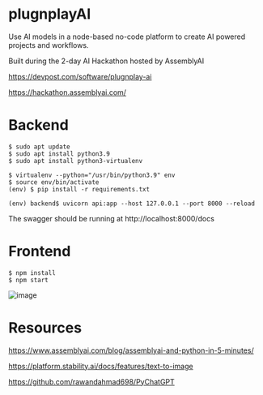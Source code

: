 # plugnplayAI

Use AI models in a node-based no-code platform to create AI powered projects and workflows.

Built during the 2-day AI Hackathon hosted by AssemblyAI

https://devpost.com/software/plugnplay-ai

https://hackathon.assemblyai.com/


# Backend

```shell
$ sudo apt update
$ sudo apt install python3.9
$ sudo apt install python3-virtualenv

$ virtualenv --python="/usr/bin/python3.9" env
$ source env/bin/activate
(env) $ pip install -r requirements.txt

(env) backend$ uvicorn api:app --host 127.0.0.1 --port 8000 --reload
```
The swagger should be running at http://localhost:8000/docs


# Frontend

```
$ npm install
$ npm start
```

![image](https://user-images.githubusercontent.com/33307/206912348-2f2b8f23-c26e-4824-a423-9243915d4a8e.png)


# Resources

https://www.assemblyai.com/blog/assemblyai-and-python-in-5-minutes/

https://platform.stability.ai/docs/features/text-to-image

https://github.com/rawandahmad698/PyChatGPT
